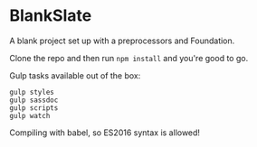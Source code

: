# BlankSlate
A blank project set up with a preprocessors and Foundation.

Clone the repo and then run `npm install` and you're good to go.

Gulp tasks available out of the box:

```
gulp styles
gulp sassdoc
gulp scripts
gulp watch
```

Compiling with babel, so ES2016 syntax is allowed!